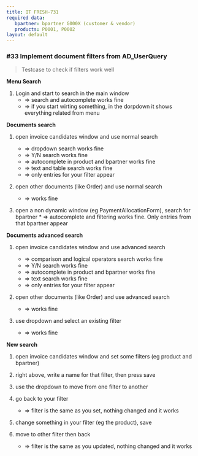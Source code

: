 ```yaml
---
title: IT FRESH-731
required data:
   bpartner: bpartner G000X (customer & vendor)
   products: P0001, P0002
layout: default
---
```


### #33 Implement document filters from AD_UserQuery
> Testcase to check if filters work well

**Menu Search**

1. Login and start to search in the main window
	* => search and autocomplete works fine
	* => if you start wirting something, in the dorpdown it shows everything related from menu
	
**Documents search**

1. open invoice candidates window and use normal search
	* => dropdown search works fine
	* => Y/N search works fine
	* => autocomplete in product and bpartner works fine	
	* => text and table search works fine
	* => only entries for your filter appear

2. open other documents (like Order) and use normal search	
	* => works fine
	
3. open a non dynamic window (eg PaymentAllocationForm), search for bpartner
		* => autocomplete and filtering works fine. Only entries from that bpartner appear
	
**Documents advanced search** 

1. open invoice candidates window and use advanced search
	* => comparison and logical operators search works fine
	* => Y/N search works fine
	* => autocomplete in product and bpartner works fine	
	* => text search works fine
	* => only entries for your filter appear

2. open other documents (like Order) and use advanced search	
	* => works fine
	
3. use dropdown and select an existing filter
	* => works fine

**New search**
 
1. open invoice candidates window and set some filters (eg product and bpartner)

2. right above, write a name for that filter, then press save

3. use the dropdown to move from one filter to another

4. go back to your filter
	* => filter is the same as you set, nothing changed and it works
	
5. change something in your filter (eg the product), save

6. move to other filter then back
	* => filter is the same as you updated, nothing changed and it works 